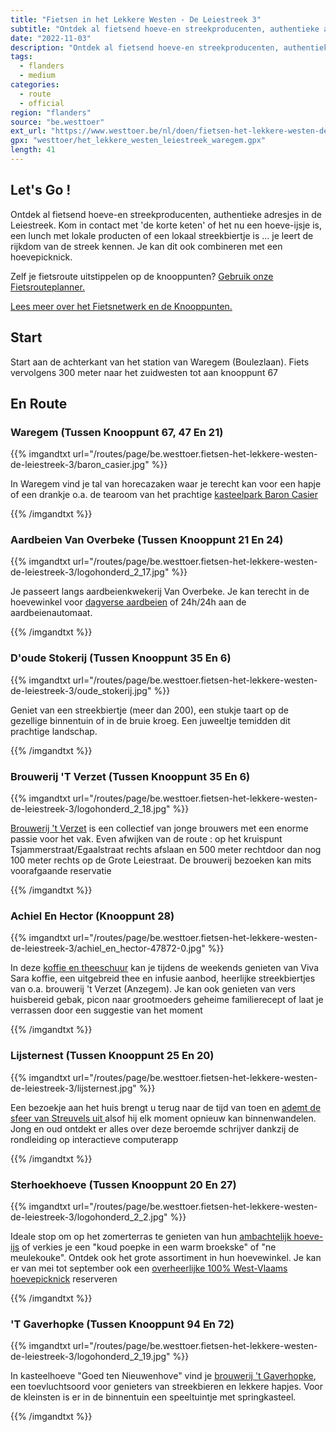 ```yaml
---
title: "Fietsen in het Lekkere Westen - De Leiestreek 3"
subtitle: "Ontdek al fietsend hoeve-en streekproducenten, authentieke adresjes in de Leiestreek"
date: "2022-11-03"
description: "Ontdek al fietsend hoeve-en streekproducenten, authentieke adresjes in de Leiestreek" 
tags:
  - flanders
  - medium
categories: 
  - route
  - official
region: "flanders"
source: "be.westtoer"
ext_url: "https://www.westtoer.be/nl/doen/fietsen-het-lekkere-westen-de-leiestreek-3"
gpx: "westtoer/het_lekkere_westen_leiestreek_waregem.gpx"
length: 41
---
```


## Let's Go !

Ontdek al fietsend hoeve-en streekproducenten, authentieke adresjes in de Leiestreek.   Kom in contact met 'de korte keten' of het nu een hoeve-ijsje is, een lunch met lokale producten of een lokaal streekbiertje is ... je leert de rijkdom van de streek kennen.  Je kan dit ook combineren met een hoevepicknick.

Zelf je fietsroute uitstippelen op de knooppunten? [Gebruik onze Fietsrouteplanner.](https://www.westtoer.be/nl/fietsrouteplanner)

[Lees meer over het Fietsnetwerk en de Knooppunten.](https://www.westtoer.be/nl/inspiratie/fietsnetwerk)

## Start 

Start aan de achterkant van het station van Waregem (Boulezlaan).  Fiets vervolgens 300 meter naar het zuidwesten tot aan knooppunt 67 

## En Route

### Waregem (Tussen Knooppunt 67, 47 En 21)

{{% imgandtxt url="/routes/page/be.westtoer.fietsen-het-lekkere-westen-de-leiestreek-3/baron_casier.jpg" %}}

In Waregem vind je tal van horecazaken waar je terecht kan voor een hapje of een drankje o.a. de tearoom van het prachtige [kasteelpark Baron Casier](http://www.tearoomkasteelcasier.be/)  

{{% /imgandtxt %}}

### Aardbeien Van Overbeke (Tussen Knooppunt 21 En 24)

{{% imgandtxt url="/routes/page/be.westtoer.fietsen-het-lekkere-westen-de-leiestreek-3/logohonderd_2_17.jpg" %}}

Je passeert langs aardbeienkwekerij Van Overbeke.  Je kan terecht in de hoevewinkel voor [dagverse aardbeien](http://www.aardbeienvanoverbeke.be) of 24h/24h aan de aardbeienautomaat.    

{{% /imgandtxt %}}

### D'oude Stokerij (Tussen Knooppunt 35 En 6)

{{% imgandtxt url="/routes/page/be.westtoer.fietsen-het-lekkere-westen-de-leiestreek-3/oude_stokerij.jpg" %}}

Geniet van een streekbiertje (meer dan 200), een stukje taart op de gezellige binnentuin of in de bruie kroeg.  Een juweeltje temidden dit prachtige landschap.  

{{% /imgandtxt %}}

### Brouwerij 'T Verzet (Tussen Knooppunt 35 En 6)

{{% imgandtxt url="/routes/page/be.westtoer.fietsen-het-lekkere-westen-de-leiestreek-3/logohonderd_2_18.jpg" %}}

[Brouwerij 't Verzet](http://www.brouwerijtverzet.be) is een collectief van jonge brouwers met een enorme passie voor het vak.  Even afwijken van de route : op het kruispunt Tsjammerstraat/Egaalstraat rechts afslaan en 500 meter rechtdoor dan nog 100 meter rechts op de Grote Leiestraat.  De brouwerij bezoeken kan mits voorafgaande reservatie  

{{% /imgandtxt %}}

### Achiel En Hector (Knooppunt 28)

{{% imgandtxt url="/routes/page/be.westtoer.fietsen-het-lekkere-westen-de-leiestreek-3/achiel_en_hector-47872-0.jpg" %}}

In deze [koffie en theeschuur](http://achielenhector.be/) kan je tijdens de weekends genieten van Viva Sara koffie, een uitgebreid thee en infusie aanbod, heerlijke streekbiertjes van o.a. brouwerij 't Verzet (Anzegem). Je kan ook genieten van vers huisbereid gebak, picon naar grootmoeders geheime familierecept of laat je verrassen door een suggestie van het moment 

{{% /imgandtxt %}}

### Lijsternest (Tussen Knooppunt 25 En 20)

{{% imgandtxt url="/routes/page/be.westtoer.fietsen-het-lekkere-westen-de-leiestreek-3/lijsternest.jpg" %}}

Een bezoekje aan het huis brengt u terug naar de tijd van toen en [ademt de sfeer van Streuvels uit ](http://www.toerisme-leiestreek.be/nl/doen/het-lijsternest-streuvelshuis-schrijversresidentie)alsof hij elk moment opnieuw kan binnenwandelen. Jong en oud ontdekt er alles over deze beroemde schrijver dankzij de rondleiding op interactieve computerapp

{{% /imgandtxt %}}

### Sterhoekhoeve (Tussen Knooppunt 20 En 27)

{{% imgandtxt url="/routes/page/be.westtoer.fietsen-het-lekkere-westen-de-leiestreek-3/logohonderd_2_2.jpg" %}}

Ideale stop om op het zomerterras te genieten van hun [ambachtelijk hoeve-ijs](http://desterhoekhoeve.weebly.com/) of verkies je een "koud poepke in een warm broekske" of "ne meulekouke".  Ontdek ook het grote assortiment in hun hoevewinkel.   Je kan er van mei tot september ook een [overheerlijke 100% West-Vlaams hoevepicknick](http://www.hoevepicknick.be/Hoevepicknick_sterhoekhoeve.html) reserveren 

{{% /imgandtxt %}}

### 'T Gaverhopke (Tussen Knooppunt 94 En 72)

{{% imgandtxt url="/routes/page/be.westtoer.fietsen-het-lekkere-westen-de-leiestreek-3/logohonderd_2_19.jpg" %}}

In kasteelhoeve "Goed ten Nieuwenhove" vind je [brouwerij 't Gaverhopke](http://www.tgaverhopke.be), een toevluchtsoord voor genieters van streekbieren en lekkere hapjes. Voor de kleinsten is er in de binnentuin een speeltuintje met springkasteel.  

{{% /imgandtxt %}}
